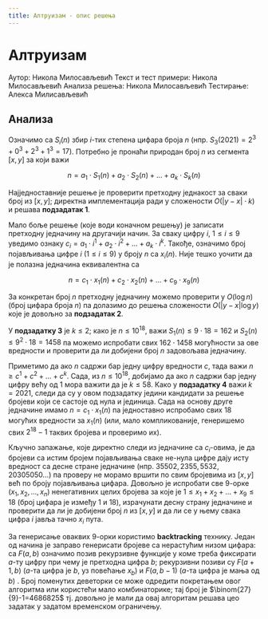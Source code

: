 ```yaml
---
title: Алтруизам - опис решења
---
```


# Алтруизам

Аутор: Никола Милосављевић
Текст и тест примери: Никола Милосављевић
Анализа решења: Никола Милосављевић
Тестирање: Алекса Милисављевић

## Анализа

Означимо са $S_i(n)$ збир $i$-тих степена цифара броја $n$ (нпр. $S_3(2021)=2^3+0^3+2^3+1^3=17$). Потребно је пронаћи природан број $n$ из сегмента $[x,y]$ за који важи

$$n = a_1 \cdot S_1(n)+a_2\cdot S_2(n) + \ldots + a_k \cdot S_k(n)$$

Најједноставније решење је проверити претходну једнакост за сваки број из $[x,y]$; директна имплементација ради у сложености $O(|y-x|\cdot k)$ и решава **подзадатак 1**. 

Мало боље решење (које води коначном решењу) је записати претходну једначину на другачији начин. За сваку цифру $i$, $1 \leq i \leq 9$ уведимо ознаку $c_i = a_1 \cdot i^1 + a_2\cdot i^2 + \ldots + a_k \cdot i^k.$ Такође, означимо број појављивања цифре $i$ ($1\leq i \leq 9$) у броју $n$ са $x_i(n)$. Није тешко уочити да је полазна једначина еквивалентна са

$$n = c_1 \cdot x_1(n) + c_2 \cdot x_2(n) + \ldots + c_9 \cdot x_9(n)$$ 

За конкретан број $n$ претходну једначину можемо проверити у $O(\log n)$ (број цифара броја $n$) па долазимо до решења сложености $O(|y-x|\log y)$ које је довољно за **подзадатак 2**.
 
У **подзадатку 3** је $k \leq 2$; како је $n \leq 10^{18}$, важи $S_1(n) \leq 9\cdot 18 = 162$ и $S_2(n)\leq 9^2 \cdot 18 = 1458$ па можемо испробати свих $162 \cdot 1458$ могућности за ове вредности и проверити да ли добијени број $n$ задовољава једначину.

Приметимо да ако $n$ садржи бар једну цифру вредности $c$, тада важи $n \geq c^1+c^2+\ldots +c^k$. Сада, из $n \leq 10^{18}$, добијамо да ако $n$ садржи бар једну цифру већу од $1$ мора важити да је $k \leq 58$. Како у **подзадатку 4** важи $k = 2021$, следи да су у овом подзадатку једини кандидати за решење бројеви који се састоје од нула и јединица. Сада на основу друге једначине имамо $n = c_1 \cdot x_1(n)$ па једноставно испробамо свих $18$ могућих вредности за $x_1(n)$ (или, мало компликованије, генеришемо свих $2^{18} - 1$ таквих бројева и проверимо их).

Кључно запажање, које директно следи из једначине са $c_i$-овима, је да бројеви са истим бројем појављивања сваке не-нула цифре дају исту вредност са десне стране једначине (нпр. $35502, 2355, 5532, 20305050...$) па проверу не морамо вршити по свим бројевима из $[x,y]$ већ по броју појављивања цифара. Довољно је испробати све $9$-орке $(x_1, x_2, ..., x_n)$ ненегативних целих бројева за које је $1 \leq x_1 + x_2 + \ldots  +x_9 \leq 18$ (број цифара је између 1 и 18), израчунати десну страну једначине и проверити да ли је добијени број $n$ из $[x,y]$ и да ли се у њему свака цифра $i$ јавља тачно $x_i$ пута.

За генерисање оваквих $9$-орки користимо **backtracking** технику. Један од начина је заправо генерисати бројеве са нерастућим низом цифара: са $F(a,b)$ oзначимо позив рекурзивне функције у коме треба фиксирати $a$-ту цифру при чему је претходна цифра $b$; рекурзивни позиви су $F(a+1, b)$ ($a$-та цифра је $b$, уз повећање $x_b$) и $F(a, b-1)$ ($a$-та цифра је мања од $b$) . Број поменутих деветорки се може одредити покретањем овог алгоритма или користећи мало комбинаторике; тај број је $\binom{27}{9}-1=4686825$ тј. довољно је мали да овај алгоритам решава цео задатак у задатом временском ограничењу.



